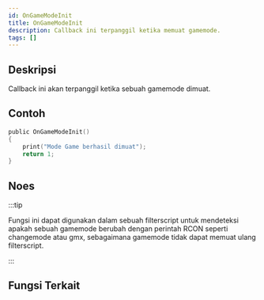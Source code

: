 ```yaml
---
id: OnGameModeInit
title: OnGameModeInit
description: Callback ini terpanggil ketika memuat gamemode.
tags: []
---
```


## Deskripsi
Callback ini akan terpanggil ketika sebuah gamemode dimuat.

## Contoh

```c
public OnGameModeInit() 
{
    print("Mode Game berhasil dimuat");
    return 1;
}
```

## Noes

:::tip

Fungsi ini dapat digunakan dalam sebuah filterscript untuk mendeteksi apakah sebuah gamemode berubah dengan perintah RCON seperti changemode atau gmx, sebagaimana gamemode tidak dapat memuat ulang filterscript.

:::

## Fungsi Terkait
